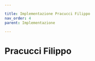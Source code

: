 ```yaml
---

title: Implementazione Pracucci Filippo
nav_order: 4
parent: Implementazione

---
```


# Pracucci Filippo